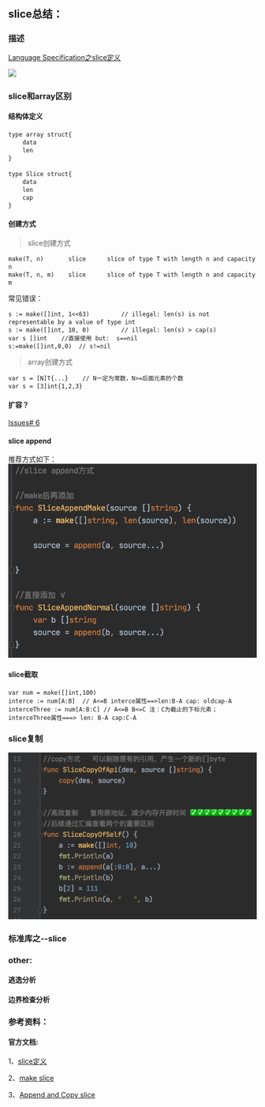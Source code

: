 ## slice总结：
### 描述
[Language Specification之slice定义](https://golang.org/ref/spec#Slice_types)

![](https://raw.githubusercontent.com/crab21/Images/master//blog/20200506110013.png)

### slice和array区别
#### 结构体定义
```cgo
type array struct{
    data
    len
}

type Slice struct{
    data
    len
    cap
}
```

#### 创建方式
> slice创建方式
```cgo
make(T, n)       slice      slice of type T with length n and capacity n
make(T, n, m)    slice      slice of type T with length n and capacity m
```

常见错误：
```cgo
s := make([]int, 1<<63)         // illegal: len(s) is not representable by a value of type int
s := make([]int, 10, 0)         // illegal: len(s) > cap(s)
var s []int    //直接使用 but:  s==nil
s:=make([]int,0,0)  // s!=nil
```

> array创建方式
```cgo
var s = [N]T{...}    // N一定为常数，N>=后面元素的个数
var s = [3]int{1,2,3}
```

#### 扩容？
[Issues# 6](https://github.com/crab21/go-source/issues/6)

#### slice append 
推荐方式如下：
![](https://raw.githubusercontent.com/crab21/Images/master//blog/20200506113044.png)

#### slice截取
```cgo
var num = make([]int,100)
interce := num[A:B]  // A<=B interce属性==>len:B-A cap: oldcap-A 
interceThree := num[A:B:C] // A<=B B<=C 注：C为截止的下标元素；interceThree属性===> len: B-A cap:C-A
```
### slice复制
![](https://raw.githubusercontent.com/crab21/Images/master//blog/20200506113250.png)

### 标准库之--slice


### other:

#### 逃逸分析

#### 边界检查分析 

### 参考资料：
#### 官方文档:
1、[slice定义](https://golang.org/ref/spec#Slice_types)

2、[make slice](https://golang.org/ref/spec#Making_slices_maps_and_channels)

3、[Append and Copy slice](https://golang.org/ref/spec#Appending_and_copying_slices)